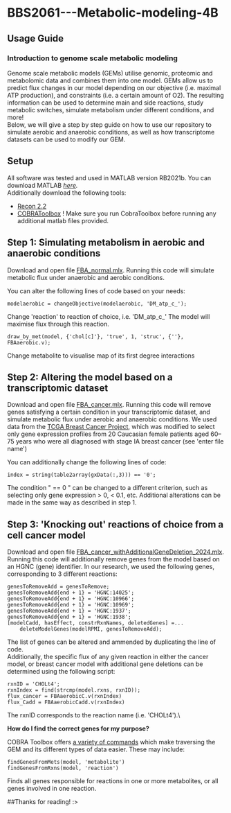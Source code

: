 # BBS2061---Metabolic-modeling-4B

## Usage Guide

### Introduction to genome scale metabolic modeling
Genome scale metabolic models (GEMs) utilise genomic, proteomic and metabolomic data and combines them into one model.
GEMs allow us to predict flux changes in our model depending on our objective (i.e. maximal ATP production), and constraints (i.e. a certain amount of O2).
The resulting information can be used to determine main and side reactions, study metabolic switches, simulate metabolism under different conditions, and more!\
Below, we will give a step by step guide on how to use our repository to simulate aerobic and anaerobic conditions, as well as how transcriptome datasets can be used to modify our GEM. 

## Setup

All software was tested and used in MATLAB version RB2021b. You can download MATLAB _[here](https://matlab.mathworks.com)._\
Additionally download the following tools:
+ [Recon 2.2](https://www.ebi.ac.uk/biomodels/MODEL1603150001)
+ [COBRAToolbox](https://opencobra.github.io/cobratoolbox/stable/installation.html)
! Make sure you run CobraToolbox before running any additional matlab files provided. 


## Step 1: Simulating metabolism in aerobic and anaerobic conditions

Download and open file [FBA_normal.mlx](/FBA_normal.mlx). Running this code will simulate metabolic flux under anaerobic and aerobic conditions.

You can alter the following lines of code based on your needs:
```
modelaerobic = changeObjective(modelaerobic, 'DM_atp_c_');
```
Change 'reaction' to reaction of choice, i.e. 'DM_atp_c_' The model will maximise flux through this reaction.
```
draw_by_met(model, {'chol[c]'}, 'true', 1, 'struc', {''}, FBAaerobic.v);
```
Change metabolite to visualise map of its first degree interactions

## Step 2: Altering the model based on a transcriptomic dataset

Download and open file [FBA_cancer.mlx](/FBA_cancer.mlx). Running this code will remove genes satisfying a certain condition in your transcriptomic dataset, and simulate metabolic flux under aerobic and anaerobic conditions.
We used data from the [TCGA Breast Cancer Project](https://www.cancerimagingarchive.net/collection/tcga-brca/), which was modified to select only gene expression profiles from 20 Caucasian female patients aged 60–75 years who were all diagnosed with stage IA breast cancer (see 'enter file name')

You can additionally change the following lines of code:
```
index = string(table2array(gxData(:,3))) == '0';
```
The condition " == 0 " can be changed to a different criterion, such as selecting only gene expression > 0,  < 0.1, etc. 
Additional alterations can be made in the same way as described in step 1.

## Step 3: 'Knocking out' reactions of choice from a cell cancer model

Download and open file [FBA_cancer_withAdditionalGeneDeletion_2024.mlx](/FBA_cancer_withAdditionalGeneDeletion_2024.mlx). Running this code will additionally remove genes from the model based on an HGNC (gene) identifier.
In our research, we used the following genes, corresponding to 3 different reactions: 
```
genesToRemoveAdd = genesToRemove;
genesToRemoveAdd{end + 1} = 'HGNC:14025';
genesToRemoveAdd{end + 1} = 'HGNC:10966';
genesToRemoveAdd{end + 1} = 'HGNC:10969';
genesToRemoveAdd{end + 1} = 'HGNC:1937';
genesToRemoveAdd{end + 1} = 'HGNC:1938';
[modelCadd, hasEffect, constrRxnNames, deletedGenes] =... 
    deleteModelGenes(modelRPMI, genesToRemoveAdd);
```
The list of genes can be altered and ammended by duplicating the line of code.\
Additionally, the specific flux of any given reaction in either the cancer model, or breast cancer model with additional gene deletions can be determined using the following script:
```
rxnID = 'CHOLt4';
rxnIndex = find(strcmp(model.rxns, rxnID));
flux_cancer = FBAaerobicC.v(rxnIndex)
flux_Cadd = FBAaerobicCadd.v(rxnIndex)
```
The rxnID corresponds to the reaction name (i.e. 'CHOLt4').\

**How do I find the correct genes for my purpose?**

COBRA Toolbox offers [a variety of commands](https://opencobra.github.io/cobratoolbox/stable/modules/analysis/exploration/index.html#src.analysis.exploration.findGenesFromMets) which make traversing the GEM and its different types of data easier. These may include:
```
findGenesFromMets(model, 'metabolite')
findGenesFromRxns(model, 'reaction')
```
Finds all genes responsible for reactions in one or more metabolites, or all genes involved in one reaction.

##Thanks for reading! :>










